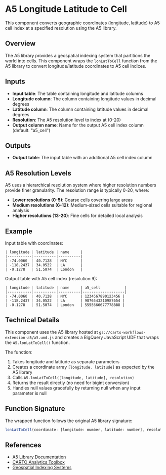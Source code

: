 # A5 Longitude Latitude to Cell

This component converts geographic coordinates (longitude, latitude) to A5 cell index at a specified resolution using the A5 library.

## Overview

The A5 library provides a geospatial indexing system that partitions the world into cells. This component wraps the `lonLatToCell` function from the A5 library to convert longitude/latitude coordinates to A5 cell indices.

## Inputs

- **Input table**: The table containing longitude and latitude columns
- **Longitude column**: The column containing longitude values in decimal degrees
- **Latitude column**: The column containing latitude values in decimal degrees  
- **Resolution**: The A5 resolution level to index at (0-20)
- **Output column name**: Name for the output A5 cell index column (default: "a5_cell")

## Outputs

- **Output table**: The input table with an additional A5 cell index column

## A5 Resolution Levels

A5 uses a hierarchical resolution system where higher resolution numbers provide finer granularity. The resolution range is typically 0-20, where:

- **Lower resolutions (0-5)**: Coarse cells covering large areas
- **Medium resolutions (6-12)**: Medium-sized cells suitable for regional analysis
- **Higher resolutions (13-20)**: Fine cells for detailed local analysis

## Example

Input table with coordinates:
```
| longitude | latitude | name     |
|-----------|----------|----------|
| -74.0060  | 40.7128  | NYC      |
| -118.2437 | 34.0522  | LA       |
| -0.1278   | 51.5074  | London   |
```

Output table with A5 cell index (resolution 9):
```
| longitude | latitude | name     | a5_cell           |
|-----------|----------|----------|-------------------|
| -74.0060  | 40.7128  | NYC      | 1234567890123456 |
| -118.2437 | 34.0522  | LA       | 9876543210987654 |
| -0.1278   | 51.5074  | London   | 5555666677778888 |
```

## Technical Details

This component uses the A5 library hosted at `gs://carto-workflows-extension-a5/a5.umd.js` and creates a BigQuery JavaScript UDF that wraps the `A5.lonLatToCell()` function.

The function:
1. Takes longitude and latitude as separate parameters
2. Creates a coordinate array `[longitude, latitude]` as expected by the A5 library
3. Calls `A5.lonLatToCell([longitude, latitude], resolution)`
4. Returns the result directly (no need for bigint conversion)
5. Handles null values gracefully by returning null when any input parameter is null

## Function Signature

The wrapped function follows the original A5 library signature:
```javascript
lonLatToCell(coordinate: [longitude: number, latitude: number], resolution: number): string
```

## References

- [A5 Library Documentation](https://github.com/uber/h3-js)
- [CARTO Analytics Toolbox](https://docs.carto.com/analytics-toolbox-bigquery/)
- [Geospatial Indexing Systems](https://en.wikipedia.org/wiki/Geospatial_indexing) 